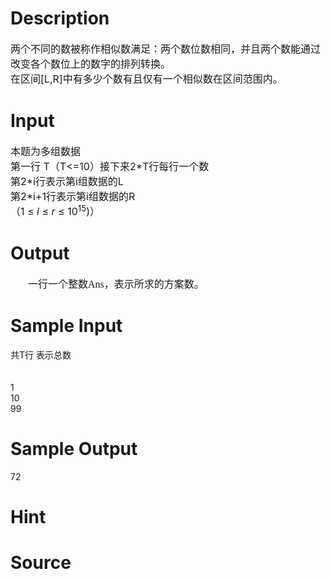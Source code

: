 
# Description

<div class="content"><div><span style="font-size: medium">两个不同的数被称作相似数满足：两个数位数相同，并且两个数能通过改变各个数位上的数字的排列转换。</span></div>
<div><span style="font-size: medium">在区间[L,R]中有多少个数有且仅有一个相似数在区间范围内。</span></div></div>

# Input

<div class="content"><p>
</p><p></p>
<p class="MsoNormal" style="margin: 0cm 0cm 0pt"></p>
<p></p>
<div><span style="font-size: medium">本题为多组数据</span></div>
<div><span style="font-size: medium">第一行 T（T&lt;=10）接下来2*T行每行一个数</span></div>
<div><span style="font-size: medium">第2*i行表示第i组数据的L </span></div>
<div><span style="font-size: medium">第2*i+1行表示第i组数据的R</span></div>
<div><span style="font-size: medium">（1 ≤ <i>l</i> ≤ <i>r</i> ≤ 10<sup>15</sup>)）</span></div></div>

# Output

<div class="content"><p class="MsoNormal" style="margin: 0cm 0cm 0pt"><font size="3"><span lang="EN-US"><span style="mso-tab-count: 1"><font face="Times New Roman">       </font></span></span><span style="font-family: 宋体; mso-ascii-font-family: &#39;Times New Roman&#39;; mso-hansi-font-family: &#39;Times New Roman&#39;">一行一个整数</span><span lang="EN-US"><font face="Times New Roman">Ans</font></span><span style="font-family: 宋体; mso-ascii-font-family: &#39;Times New Roman&#39;; mso-hansi-font-family: &#39;Times New Roman&#39;">，表示所求的方案数。</span></font></p>
<p class="MsoNormal" style="margin: 0cm 0cm 0pt"></p></div>

# Sample Input

<div class="content"><span class="sampledata">共T行 表示总数<br/>
<br/>
<br/>
1<br/>
10 <br/>
99<br/>
</span></div>

# Sample Output

<div class="content"><span class="sampledata">72<br/>
    </span></div>

# Hint

<div class="content"><p></p></div>

# Source

<div class="content"><p><a href="problemset.php?search="></a></p></div>

